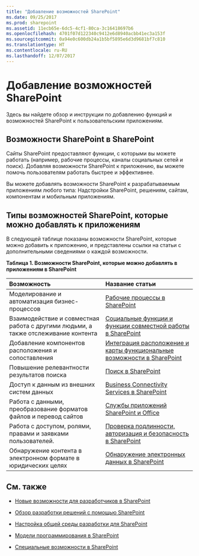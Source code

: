 ```yaml
---
title: "Добавление возможностей SharePoint"
ms.date: 09/25/2017
ms.prod: sharepoint
ms.assetid: 11ecb65e-6dc5-4cf1-80ca-3c16418697b6
ms.openlocfilehash: 4701f07d122340c9412e6d8940acbb41ec3a153f
ms.sourcegitcommit: 0a94e0c600db24a1b5bf5895e6d3d9681bf7c810
ms.translationtype: HT
ms.contentlocale: ru-RU
ms.lasthandoff: 12/07/2017
---
```

# <a name="add-sharepoint-capabilities"></a>Добавление возможностей SharePoint
Здесь вы найдете обзор и инструкции по добавлению функций и возможностей SharePoint к пользовательским приложениям.
## <a name="what-are-sharepoint-capabilities-in-sharepoint"></a>Возможности SharePoint в SharePoint
<a name="bkmk_whatIs"> </a>

Сайты SharePoint предоставляют функции, с которыми вы можете работать (например, рабочие процессы, каналы социальных сетей и поиск). Добавляя возможности SharePoint к приложению, вы можете помочь пользователям работать быстрее и эффективнее.
  
    
    
Вы можете добавлять возможности SharePoint к разрабатываемым приложениям любого типа: Надстройки SharePoint, решениям, сайтам, компонентам и мобильным приложениям.
  
    
    

## <a name="kinds-of-sharepoint-capabilities-you-can-add-to-your-apps"></a>Типы возможностей SharePoint, которые можно добавлять к приложениям
<a name="bkmk_inThisSection"> </a>

В следующей таблице показаны возможности SharePoint, которые можно добавить к приложению, и представлены ссылки на статьи с дополнительными сведениями о каждой возможности.
  
    
    

**Таблица 1. Возможности SharePoint, которые можно добавлять в приложениям в SharePoint**


|**Возможность**|**Название статьи**|
|:-----|:-----|
|Моделирование и автоматизация бизнес-процессов  <br/> | [Рабочие процессы в SharePoint](workflows-in-sharepoint.md) <br/> |
|Взаимодействие и совместная работа с другими людьми, а также отслеживание контента  <br/> | [Социальные функции и функции совместной работы в SharePoint](social-and-collaboration-features-in-sharepoint.md) <br/> |
|Добавление компонентов расположения и сопоставления  <br/> | [Интеграция расположение и карты функциональные возможности в SharePoint](integrating-location-and-map-functionality-in-sharepoint.md) <br/> |
|Повышение релевантности результатов поиска  <br/> | [Поиск в SharePoint](search-in-sharepoint.md) <br/> |
|Доступ к данным из внешних систем данных  <br/> | [Business Connectivity Services в SharePoint](business-connectivity-services-in-sharepoint.md) <br/> |
|Работа с данными, преобразование форматов файлов и перевод сайтов  <br/> | [Службы приложений SharePoint и Office](office-and-sharepoint-application-services.md) <br/> |
|Работа с доступом, ролями, правами и заявками пользователей.  <br/> | [Проверка подлинности, авторизация и безопасность в SharePoint](authentication-authorization-and-security-in-sharepoint.md) <br/> |
|Обнаружение контента в электронном формате в юридических целях  <br/> | [Обнаружение электронных данных в SharePoint](ediscovery-in-sharepoint.md) <br/> |
   

## <a name="see-also"></a>См. также
<a name="bk_addresources"> </a>


-  [Новые возможности для разработчиков в SharePoint](what-s-new-for-developers-in-sharepoint.md)
    
  
-  [Обзор разработки решений с помощью SharePoint](sharepoint-development-overview.md)
    
  
-  [Настройка общей среды разработки для SharePoint](set-up-a-general-development-environment-for-sharepoint.md)
    
  
-  [Модели программирования в SharePoint](programming-models-in-sharepoint.md)
    
  
-  [Специальные возможности в SharePoint](accessibility-in-sharepoint.md)
    
  

  
    
    

